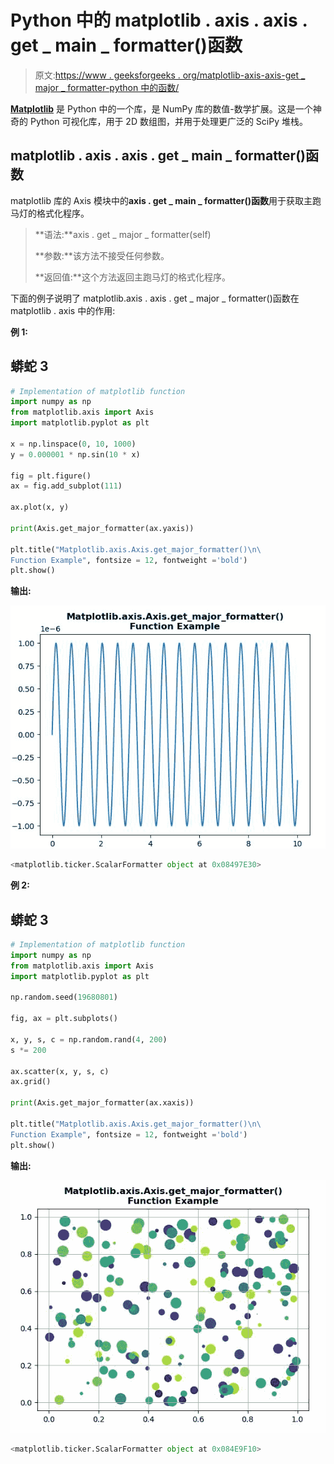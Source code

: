 # Python 中的 matplotlib . axis . axis . get _ main _ formatter()函数

> 原文:[https://www . geeksforgeeks . org/matplotlib-axis-axis-get _ major _ formatter-python 中的函数/](https://www.geeksforgeeks.org/matplotlib-axis-axis-get_major_formatter-function-in-python/)

[**Matplotlib**](https://www.geeksforgeeks.org/python-introduction-matplotlib/) 是 Python 中的一个库，是 NumPy 库的数值-数学扩展。这是一个神奇的 Python 可视化库，用于 2D 数组图，并用于处理更广泛的 SciPy 堆栈。

## matplotlib . axis . axis . get _ main _ formatter()函数

matplotlib 库的 Axis 模块中的**axis . get _ main _ formatter()函数**用于获取主跑马灯的格式化程序。

> **语法:**axis . get _ major _ formatter(self)
> 
> **参数:**该方法不接受任何参数。
> 
> **返回值:**这个方法返回主跑马灯的格式化程序。

下面的例子说明了 matplotlib.axis . axis . get _ major _ formatter()函数在 matplotlib . axis 中的作用:

**例 1:**

## 蟒蛇 3

```py
# Implementation of matplotlib function 
import numpy as np
from matplotlib.axis import Axis  
import matplotlib.pyplot as plt   

x = np.linspace(0, 10, 1000) 
y = 0.000001 * np.sin(10 * x) 

fig = plt.figure() 
ax = fig.add_subplot(111) 

ax.plot(x, y) 

print(Axis.get_major_formatter(ax.yaxis))

plt.title("Matplotlib.axis.Axis.get_major_formatter()\n\
Function Example", fontsize = 12, fontweight ='bold') 
plt.show()
```

**输出:**

![](img/3a5a82fbc93c07d3f704e775fa1ed1ca.png)

```py
<matplotlib.ticker.ScalarFormatter object at 0x08497E30>

```

**例 2:**

## 蟒蛇 3

```py
# Implementation of matplotlib function 
import numpy as np
from matplotlib.axis import Axis  
import matplotlib.pyplot as plt   

np.random.seed(19680801)  

fig, ax = plt.subplots()  

x, y, s, c = np.random.rand(4, 200)  
s *= 200

ax.scatter(x, y, s, c)
ax.grid()  

print(Axis.get_major_formatter(ax.xaxis))

plt.title("Matplotlib.axis.Axis.get_major_formatter()\n\
Function Example", fontsize = 12, fontweight ='bold') 
plt.show()
```

**输出:**

![](img/8af24dd213bf91345caa26a53bb25edc.png)

```py
<matplotlib.ticker.ScalarFormatter object at 0x084E9F10>

```